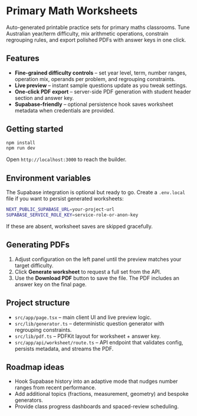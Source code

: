 # Primary Math Worksheets

Auto-generated printable practice sets for primary maths classrooms. Tune Australian year/term difficulty, mix arithmetic operations, constrain regrouping rules, and export polished PDFs with answer keys in one click.

## Features

- **Fine-grained difficulty controls** – set year level, term, number ranges, operation mix, operands per problem, and regrouping constraints.
- **Live preview** – instant sample questions update as you tweak settings.
- **One-click PDF export** – server-side PDF generation with student header section and answer key.
- **Supabase-friendly** – optional persistence hook saves worksheet metadata when credentials are provided.

## Getting started

```bash
npm install
npm run dev
```

Open `http://localhost:3000` to reach the builder.

## Environment variables

The Supabase integration is optional but ready to go. Create a `.env.local` file if you want to persist generated worksheets:

```bash
NEXT_PUBLIC_SUPABASE_URL=your-project-url
SUPABASE_SERVICE_ROLE_KEY=service-role-or-anon-key
```

If these are absent, worksheet saves are skipped gracefully.

## Generating PDFs

1. Adjust configuration on the left panel until the preview matches your target difficulty.
2. Click **Generate worksheet** to request a full set from the API.
3. Use the **Download PDF** button to save the file. The PDF includes an answer key on the final page.

## Project structure

- `src/app/page.tsx` – main client UI and live preview logic.
- `src/lib/generator.ts` – deterministic question generator with regrouping constraints.
- `src/lib/pdf.ts` – PDFKit layout for worksheet + answer key.
- `src/app/api/worksheet/route.ts` – API endpoint that validates config, persists metadata, and streams the PDF.

## Roadmap ideas

- Hook Supabase history into an adaptive mode that nudges number ranges from recent performance.
- Add additional topics (fractions, measurement, geometry) and bespoke generators.
- Provide class progress dashboards and spaced-review scheduling.
